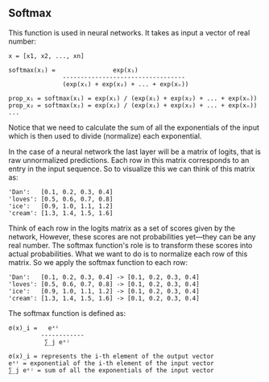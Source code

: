 ## Softmax
This function is used in neural networks. It takes as input a vector of real 
number:
```
x = [x1, x2, ..., xn]

softmax(x₁) =                exp(x₁)
               ----------------------------------
               (exp(x₁) + exp(x₂) + ... + exp(xₙ))

prop_x₁ = softmax(x₁) = exp(x₁) / (exp(x₁) + exp(x₂) + ... + exp(xₙ))
prop_x₂ = softmax(x₂) = exp(x₂) / (exp(x₁) + exp(x₂) + ... + exp(xₙ))
...
```
Notice that we need to calculate the sum of all the exponentials of the input
which is then used to divide (normalize) each exponential.


In the case of a neural network the last layer will be a matrix of logits, that
is raw unnormalized predictions. Each row in this matrix corresponds to an
entry in the input sequence. So to visualize this we can think of this matrix
as:
```
'Dan':   [0.1, 0.2, 0.3, 0.4]
'loves': [0.5, 0.6, 0.7, 0.8]
'ice':   [0.9, 1.0, 1.1, 1.2]
'cream': [1.3, 1.4, 1.5, 1.6]
```
Think of each row in the logits matrix as a set of scores given by the network,
However, these scores are not probabilities yet—they can be any real number. The
softmax function's role is to transform these scores into actual probabilities.
What we want to do is to normalize each row of this matrix. So we apply the
softmax function to each row: 
```
'Dan':   [0.1, 0.2, 0.3, 0.4] -> [0.1, 0.2, 0.3, 0.4]
'loves': [0.5, 0.6, 0.7, 0.8] -> [0.1, 0.2, 0.3, 0.4]
'ice':   [0.9, 1.0, 1.1, 1.2] -> [0.1, 0.2, 0.3, 0.4]
'cream': [1.3, 1.4, 1.5, 1.6] -> [0.1, 0.2, 0.3, 0.4]
```

The softmax function is defined as:
```
σ(x)_i =   eˣⁱ
         ------------
          ∑_j eˣʲ

σ(x)_i = represents the i-th element of the output vector
eˣⁱ = exponential of the i-th element of the input vector
∑_j eˣʲ = sum of all the exponentials of the input vector
```
